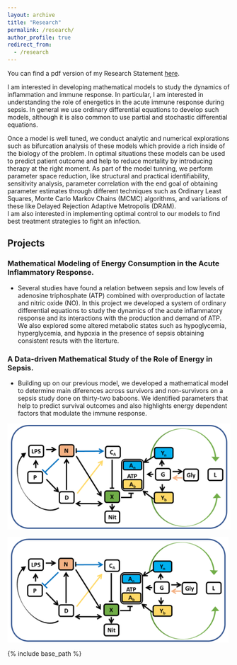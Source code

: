 ```yaml
---
layout: archive
title: "Research"
permalink: /research/
author_profile: true
redirect_from:
  - /research
---
```

You can find a pdf version of my Research Statement [here](https://ivanrazu.github.io/files/Research_statement_Ivan.pdf).

I am interested in developing mathematical models to study the dynamics of inflammation and immune response. In particular, I am interested in understanding the role of energetics in the acute immune response during sepsis.  In general we use ordinary differential equations to develop such models, although it is also common to use partial and stochastic differential equations. 

Once a model is well tuned, we conduct analytic and numerical explorations such as bifurcation analysis of these models which provide a rich inside of the biology of the problem. In optimal situations these models can be used to predict patient outcome and help to reduce mortality by introducing therapy at the right moment. As part of the model tunning, we perform parameter space reduction, like structural and practical identifiability, sensitivity analysis, parameter correlation with the end goal of obtaining parameter estimates through different techniques such as Ordinary Least Squares, Monte Carlo Markov Chains (MCMC) algorithms, and variations of these like Delayed Rejection Adaptive Metropolis (DRAM).  
I am also interested in implementing optimal control to our models to find best treatment strategies to fight an infection.  

## Projects

### Mathematical Modeling of Energy Consumption in the Acute Inflammatory Response.

* Several studies have found a relation between sepsis and low levels of adenosine triphosphate (ATP) combined with overproduction of lactate and nitric oxide (NO). In this project we developed a system of ordinary differential equations to study the dynamics of the acute inflammatory response and its interactions with the production and demand of ATP. 
We also explored some altered metabolic states such as hypoglycemia, hyperglycemia, and hypoxia in the presence of sepsis obtaining consistent resuts with the literture.

### A Data-driven Mathematical Study of the Role of Energy in Sepsis.

* Building up on our previous model, we developed a mathematical model to determine main diferences across survivors and non-survivors on a sepsis study done on thirty-two  baboons. We identified parameters that help to predict survival outcomes and also highlights energy dependent factors that modulate the immune response.

![image1](/images/Wiring_diagram_extended.png)

<img src="/images/Wiring_diagram_extended.png" alt="drawing" width="500"/>

{% include base_path %}
